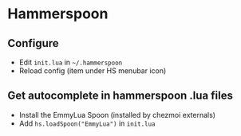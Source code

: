 # Hammerspoon

## Configure
- Edit `init.lua` in `~/.hammerspoon`
- Reload config (item under HS menubar icon)

## Get autocomplete in hammerspoon .lua files

- Install the EmmyLua Spoon (installed by chezmoi externals)
- Add `hs.loadSpoon("EmmyLua")` in `init.lua`